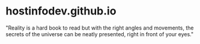# hostinfodev.github.io

"Reality is a hard book to read but with the right angles and movements, the secrets of the universe can be neatly presented, right in front of your eyes."